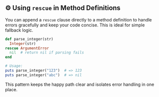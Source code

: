 ## ⚙️ Using `rescue` in Method Definitions

You can append a `rescue` clause directly to a method definition to handle errors gracefully and keep your code concise. This is ideal for simple fallback logic.

```ruby
def parse_integer(str)
  Integer(str)
rescue ArgumentError
  nil  # return nil if parsing fails
end

# Usage:
puts parse_integer("123")  # => 123
puts parse_integer("abc")  # => nil
```

This pattern keeps the happy path clear and isolates error handling in one place.